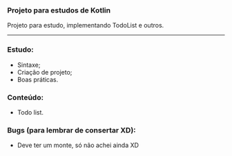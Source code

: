 ### Projeto para estudos de Kotlin
Projeto para estudo, implementando TodoList e outros.

---------------------------------------
### Estudo:
- Sintaxe;
- Criação de projeto;
- Boas práticas.

### Conteúdo:
- Todo list.

### Bugs (para lembrar de consertar XD):
- Deve ter um monte, só não achei ainda XD
